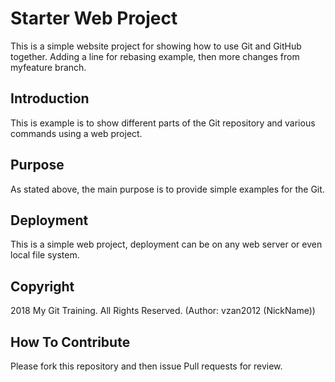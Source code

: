 # Starter Web Project

This is a simple website project for showing how to use Git and GitHub together. Adding a line for rebasing example, then more changes from myfeature branch.

## Introduction

This is example is to show different parts of the Git repository and various commands using a web project.

## Purpose

As stated above, the main purpose is to provide simple examples for the Git.

## Deployment

This is a simple web project, deployment can be on any web server or even local file system.

## Copyright
 
2018 My Git Training. All Rights Reserved. (Author: vzan2012 (NickName))

## How To Contribute

Please fork this repository and then issue Pull requests for review.